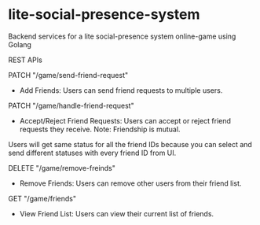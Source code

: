 # lite-social-presence-system
Backend services for a lite social-presence system online-game using Golang

REST APIs

PATCH "/game/send-friend-request"
- Add Friends: Users can send friend requests to multiple users.

PATCH "/game/handle-friend-request"
- Accept/Reject Friend Requests: Users can accept or reject friend requests they receive.
Note: Friendship is mutual.

Users will get same status for all the friend IDs because you can select and send different statuses with every friend ID from UI.

DELETE "/game/remove-freinds"
- Remove Friends: Users can remove other users from their friend list.

GET "/game/friends"
- View Friend List: Users can view their current list of friends.
